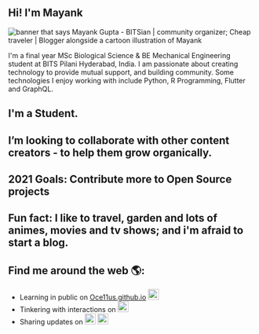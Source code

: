 ## Hi! I'm Mayank

<img src="https://raw.githubusercontent.com/Oce11us/Oce11us/master/gh-header-cropped.png" alt="banner that says Mayank Gupta - BITSian | community organizer; Cheap traveler | Blogger alongside a cartoon illustration of Mayank">

I'm a final year MSc Biological Science & BE Mechanical Engineering student at BITS Pilani Hyderabad, India. I am passionate about creating technology to provide mutual support, and building community. Some technologies I enjoy working with include Python, R Programming, Flutter and GraphQL.

## I'm a Student. 
## I’m looking to collaborate with other content creators - to help them grow organically.
## 2021 Goals: Contribute more to Open Source projects
## Fun fact: I like to travel, garden and lots of animes, movies and tv shows; and i'm afraid to start a blog.

## Find me around the web 🌎: 
- Learning in public on <a href="https://Oce11us.github.io">Oce11us.github.io</a> <a href="https://www.twitch.tv/Oce11us"><img  alt="Oce11us | Twitch" width="22px" src="https://cdn.jsdelivr.net/npm/simple-icons@3.5.0/icons/twitch.svg" /></a> 
- Tinkering with interactions on <a href="https://www.instagram.com/mister_bigwig/"><img  alt="mister_bigwig | Instagram" width="22px" src="https://cdn.jsdelivr.net/npm/simple-icons@v3/icons/instagram.svg" /></a>
- Sharing updates on <a href="https://www.linkedin.com/in/mayank-gupta-35bb69125?lipi=urn%3Ali%3Apage%3Ad_flagship3_profile_view_base_contact_details%3BE5AKSJk8T9Csjh%2BB9ffdfA%3D%3D/"> <img alt="Mayank Gupta | LinkedIn" width = "22px" src="https://cdn.jsdelivr.net/npm/simple-icons@v3/icons/linkedin.svg" /></a> <a href="https://twitter.com/Oce11us"> <img alt="Oce11us | Twitter" width="22px" src="https://cdn.jsdelivr.net/npm/simple-icons@v3/icons/twitter.svg" /> </a>
